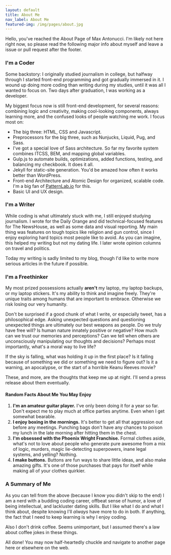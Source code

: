 ```yaml
---
layout: default
title: About Me
nav_label: About Me
featured-img: /img/pages/about.jpg
---
```


Hello, you've reached the About Page of Max Antonucci. I'm likely not here right now, so please read the following major info about myself and leave a issue or pull request after the footer.

### I'm a Coder

Some backstory: I originally studied journalism in college, but halfway through I started front-end programming and got gradually immersed in it. I wound up doing more coding than writing during my studies, until it was all I wanted to focus on. Two days after graduation, I was working as a developer.

My biggest focus now is still front-end development, for several reasons: combining logic and creativity, making cool-looking components, always learning more, and the confused looks of people watching me work. I focus most on:

* The big three: HTML, CSS and Javascript.
* Preprocessors for the big three, such as Nunjucks, Liquid, Pug, and Sass.
* I've got a special love of Sass architecture. So far my favorite system combines ITCSS, BEM, and mapping global variables.
* Gulp.js to automate builds, optimizations, added functions, testing, and balancing my checkbook. It does it all.
* Jekyll for static-site generation. You'd be amazed how often it works better than WordPress.
* Front-end Architecture and Atomic Design for organized, scalable code. I'm a big fan of [PatternLab.io](http://patternlab.io/) for this.
* Basic UI and UX design.

### I'm a Writer

While coding is what ultimately stuck with me, I still enjoyed studying journalism. I wrote for the Daily Orange and did technical-focused features for The NewsHouse, as well as some data and visual reporting. My main thing was features on tough topics like religion and gun control, since I enjoy exploring hard topics most people like to avoid. As you can imagine, this helped my writing but not my dating life. I later wrote opinion columns on travel and politics.

Today my writing is sadly limited to my blog, though I'd like to write more serious articles in the future if possible.

### I'm a Freethinker

My most prized possessions actually **aren't** my laptop, my laptop backups, or my laptop stickers. It's my ability to think and imagine freely. They're unique traits among humans that are important to embrace. Otherwise we risk losing our very humanity.

Don't be surprised if a good chunk of what I write, or especially tweet, has a philosophical edge. Asking unexpected questions and questioning unexpected things are ultimately our best weapons as people. Do we truly have free will? Is human nature innately positive or negative? How much can we trust our memories and perceptions? Can we tell when others are unconsciously manipulating our thoughts and decisions? Perhaps most importantly, what's a moral way to live life?

If the sky is falling, what was holding it up in the first place? Is it falling because of something we did or something we need to figure out? Is it a warning, an apocalypse, or the start of a horrible Keanu Reeves movie? 

These, and more, are the thoughts that keep me up at night. I'll send a press release about them eventually.

#### Random Facts About Me You May Enjoy

1. **I'm an amateur guitar player.** I've only been doing it for a year so far. Don't expect me to play much at office parties anytime. Even when I get somewhat bearable.
2. **I enjoy boxing in the mornings.** It's better to get all that aggression out before any meetings. Punching bags don't have any chances to poison my lunch in the late morning after hitting them in the chest.
3. **I'm obsessed with the Phoenix Wright Franchise.** Formal clothes aside, what's not to love about people who generate pure awesome from a mix of logic, murders, magic lie-detecting superpowers, inane legal systems, and yelling? Nothing.
4. **I make buttons.** Buttons are fun ways to share little ideas, and also make amazing gifts. It's one of those purchases that pays for itself while making all of your clothes quirkier.

### A Summary of Me

As you can tell from the above (because I know you didn't skip to the end) I am a nerd with a budding coding career, offbeat sense of humor, a love of being intellectual, and lackluster dating skills. But I like what I do and what I think about, despite knowing I'll *always* have more to do in both. If anything, the fact that I need to keep learning is why I enjoy coding.

Also I don't drink coffee. Seems unimportant, but I assumed there's a law about coffee jokes in these things.

All done! You may now half-heartedly chuckle and navigate to another page here or elsewhere on the web.
